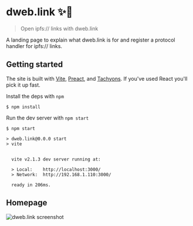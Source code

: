 #  dweb.link ✨🔗

> Open ipfs:// links with dweb.link

A landing page to explain what dweb.link is for and register a protocol handler for ipfs:// links.

## Getting started

The site is built with [Vite], [Preact], and [Tachyons]. If you've used React you'll pick it up fast.

Install the deps with `npm`

```console
$ npm install
```

Run the dev server with `npm start`

```console
$ npm start

> dweb.link@0.0.0 start
> vite


  vite v2.1.3 dev server running at:

  > Local:    http://localhost:3000/
  > Network:  http://192.168.1.110:3000/

  ready in 206ms.
```

## Homepage

![dweb.link screenshot](https://user-images.githubusercontent.com/58871/114172673-dd481980-992d-11eb-9226-87800bdd6362.png)





[vite]: https://vitejs.dev/
[preact]: https://preactjs.com/
[tachyons]: https://tachyons.io/
